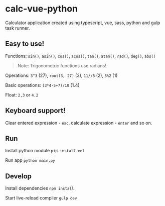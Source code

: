 # calc-vue-python
Calculator application created using typescript, vue, sass, python and gulp task runner.


## Easy to use!
Functions: `sin()`, `asin()`, `cos()`, `acos()`, `tan()`, `atan()`, `rad()`, `deg()`, `abs()`

> Note: Trigonometric functions use radians!

Operations: `3^3` (27), `root(3, 27)` (3), `11//5` (2), `5%2` (1)

Basic operations: `(3*4-5+7)/10` (1.4)

Float: `2,3` or `4.2`

## Keyboard support!
Clear entered expression - `esc`, calculate expression - `enter` and so on.


## Run
Install python module `pip install eel`

Run app `python main.py`


## Develop
Install dependencies `npm install`

Start live-reload compiler `gulp dev`
